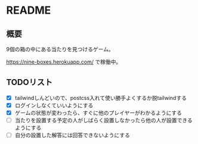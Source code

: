 # README

## 概要
9個の箱の中にある当たりを見つけるゲーム。

https://nine-boxes.herokuapp.com/
で稼働中。

## TODOリスト
- [x] tailwindしんどいので、postcss入れて使い勝手よくするか脱tailwindする
- [x] ログインしなくていいようにする
- [x] ゲームの状態が変わったら、すぐに他のプレイヤーがわかるようにする
- [ ] 当たりを設置する予定の人がしばらく設置しなかったら他の人が設置できるようにする
- [ ] 自分の設置した解答には回答できないようにする
